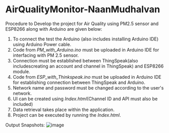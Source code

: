 # AirQualityMonitor-NaanMudhalvan


Procedure to Develop the project for Air Quality using PM2.5 sensor and ESP8266 along with Arduino are given below:

1. To connect the test the Arduino (also includes installing Arduino IDE) using Arduino Power cable.
2. Code from *PM_with_Arduino.ino* must be uploaded in Arduino IDE for interfacing with PM 2.5 sensor.
3. Connection must be established between ThingSpeak(also includescreating an account and channel in ThingSpeak) and ESP8266 module.
4. Code from *ESP_with_Thinkspeak.ino* must be uploaded in Arduino IDE for establishing connection between ThingSpeak and Arduino.
5. Network name and password must be changed according to the user's network.
6. UI can be created using *Index.html*(Channel ID and API must also be included) 
7. Data retrieval takes place within the application.
8. Project can be executed by running the *Index.html*.

Output Snapshots:
![image](https://github.com/allencdhas/AirQualityMonitor-NaanMudhalvan/assets/96862234/87a05c7a-9da0-4edc-b7e4-cf27263e865a)
